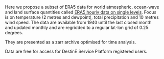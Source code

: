 <!---ERA5 is the fifth generation ECMWF reanalysis for the global climate and weather for the past 8 decades.
Data is available from 1940 onwards.

Reanalysis combines model data with observations.
This principle, called data assimilation, is based on the method used by numerical
weather prediction centres, where every so many hours (12 hours at ECMWF) a previous
forecast is combined with newly available observations to produce
a new best estimate of the state of the atmosphere, called analysis, from which an updated,
improved forecast is issued.

Reanalysis works in the same way, but at reduced resolution
to allow for the provision of a dataset spanning back several decades.
Reanalysis does not have the constraint of issuing timely forecasts,
so there is more time to collect observations, and when going further back in time,
to allow for the ingestion of improved versions of the original observations,
which all benefit the quality of the reanalysis product.

ERA5 provides hourly estimates for a large number of atmospheric,
ocean-wave and land-surface quantities. An uncertainty estimate is sampled by an underlying
10-member ensemble at three-hourly intervals. Ensemble mean and spread have been pre-computed for convenience.
Such uncertainty estimates are closely related to the information content of the available observing system
which has evolved considerably over time. They also indicate flow-dependent sensitive areas.
Single levels variables are computed at one vertical level which can be surface (or a level close to the
surface) or a dedicated pressure level in the atmosphere.--->


Here we propose a subset of ERA5 data for world atmospheric, ocean-wave and land surface quantities called [ERA5 hourly data on single levels](https://doi.org/10.24381/cds.adbb2d47). Focus is on temperature (2 metres and dewpoint), total precipitation and 10 metres wind speed. The data are available from 1940 until the last closed month and updated monthly and are regridded to a regular lat-lon grid of 0.25 degrees.

They are presented as a zarr archive optimised for time analysis.

Data are free for access for DestinE Service Platform registered users.
